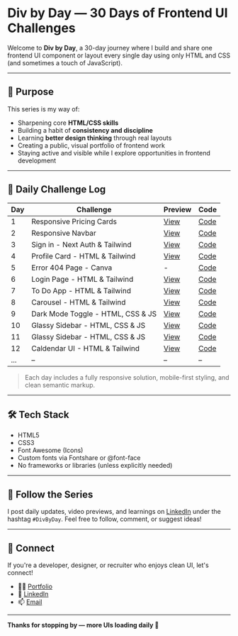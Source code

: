 # Div by Day — 30 Days of Frontend UI Challenges

Welcome to **Div by Day**, a 30-day journey where I build and share one frontend UI component or layout every single day using only HTML and CSS (and sometimes a touch of JavaScript).

---

## 🎯 Purpose

This series is my way of:

- Sharpening core **HTML/CSS skills**
- Building a habit of **consistency and discipline**
- Learning **better design thinking** through real layouts
- Creating a public, visual portfolio of frontend work
- Staying active and visible while I explore opportunities in frontend development

---

## 📅 Daily Challenge Log

| Day | Challenge | Preview | Code |
|-----|-----------|---------|------|
| 1   | Responsive Pricing Cards | [View](https://div-by-day-linkedin-day-1.vercel.app/) | [Code](./Day1) |
| 2   | Responsive Navbar | [View](https://div-by-day-linkedin-day-2.vercel.app/) | [Code](./Day2) |
| 3   | Sign in - Next Auth & Tailwind | [View](https://div-by-day-linkedin-day-3.vercel.app/) | [Code](./Day3) |
| 4   | Profile Card - HTML & Tailwind | [View](https://div-by-day-linkedin-day-4.vercel.app/) | [Code](./Day4) |
| 5   | Error 404 Page - Canva | - | [Code](./Day5) |
| 6   | Login Page - HTML & Tailwind | [View](https://div-by-day-linkedin-day-6.vercel.app/)  | [Code](./Day6) |
| 7   | To Do App - HTML & Tailwind | [View](https://div-by-day-linkedin-day-7.vercel.app/)  | [Code](./Day7) |
| 8   | Carousel - HTML & Tailwind | [View](https://div-by-day-linkedin-day-8.vercel.app/)  | [Code](./Day8) |
| 9   | Dark Mode Toggle - HTML, CSS & JS | [View](https://div-by-day-linkedin-day-9.vercel.app/)  | [Code](./Day9) |
| 10   | Glassy Sidebar - HTML, CSS & JS | [View](https://div-by-day-linkedin-day-10.vercel.app/)  | [Code](./Day10) |
| 11   | Glassy Sidebar - HTML, CSS & JS | [View](https://div-by-day-linkedin-day-11.vercel.app/)  | [Code](./Day11) |
| 12   | Caldendar UI - HTML & Tailwind | [View](https://div-by-day-linkedin-day-12.vercel.app/)  | [Code](./Day12) |
| ... | – | – | – |

> Each day includes a fully responsive solution, mobile-first styling, and clean semantic markup.

---

## 🛠️ Tech Stack

- HTML5
- CSS3
- Font Awesome (Icons)
- Custom fonts via Fontshare or @font-face
- No frameworks or libraries (unless explicitly needed)

---

## 🔗 Follow the Series

I post daily updates, video previews, and learnings on [LinkedIn](#) under the hashtag `#DivByDay`. Feel free to follow, comment, or suggest ideas!

---

## 🤝 Connect

If you're a developer, designer, or recruiter who enjoys clean UI, let's connect!

- 🧑‍💻 [Portfolio](https://pawankamat.vercel.app/index.html)
- 💼 [LinkedIn](https://www.linkedin.com/in/pawankamat/)
- 📫 [Email](mailto:pawankamatw@gmail.com)

---

**Thanks for stopping by — more UIs loading daily 🚧**

